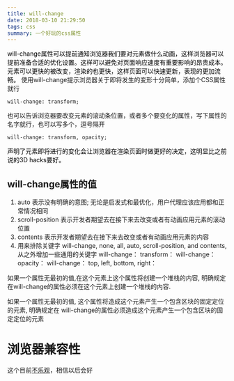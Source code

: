 ```yaml
---
title: will-change
date: 2018-03-10 21:29:50
tags: css
summary: 一个好玩的css属性
---
```


<span data-type="color" style="color:rgb(0, 0, 0)">will-change属性可以提前通知浏览器我们要对元素做什么动画，这样浏览器可以提前准备合适的优化设置。这样可以避免对页面响应速度有重要影响的昂贵成本。元素可以更快的被改变，渲染的也更快，这样页面可以快速更新，表现的更加流畅。</span>
使用will-change提示浏览器关于即将发生的变形十分简单，添加个CSS属性就行

```
will-change: transform;
```

也可以告诉浏览器要改变元素的滚动条位置，或者多个要变化的属性，写下属性的名字就行，也可以写多个，逗号隔开

```
will-change: transform, opacity;
```
<span data-type="color" style="color:rgb(0, 0, 0)">声明了元素即将进行的变化会让浏览器在渲染页面时做更好的决定，这明显比之前说的3D hacks要好。</span>

## will-change属性的值

1. auto 表示没有明确的意图; 无论是启发式和最优化，用户代理应该应用都和正常情况相同
2. scroll-position 表示开发者期望去在接下来去改变或者有动画应用元素的滚动位置
3. contents 表示开发者期望去在接下来去改变或者有动画应用元素的内容
4. 用来排除关键字 will-change, none, all, auto, scroll-position, and contents, 从之外增加一些通用的关键字
    will-change： transform：
    will-change： opacity：
    will-change： top, left, bottom, right：

如果一个属性无最初的值,在这个元素上这个属性将创建一个堆栈的内容, 明确规定在will-change的属性必须在这个元素上创建一个堆栈的内容.

如果一个属性无最初的值, 这个属性将造成这个元素产生一个包含区块的固定定位的元素, 明确规定在 will-change的属性必须造成这个元素产生一个包含区块的固定定位的元素

# 浏览器兼容性

这个目前[不乐观](http://caniuse.com/#feat=will-change)，相信以后会好
